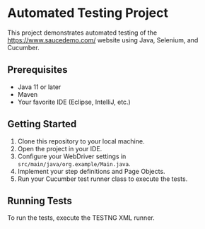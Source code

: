 # Automated Testing Project

This project demonstrates automated testing of the https://www.saucedemo.com/ website using Java, Selenium, and Cucumber.

## Prerequisites

- Java 11 or later
- Maven
- Your favorite IDE (Eclipse, IntelliJ, etc.)

## Getting Started

1. Clone this repository to your local machine.
2. Open the project in your IDE.
3. Configure your WebDriver settings in `src/main/java/org.example/Main.java`.
4. Implement your step definitions and Page Objects.
5. Run your Cucumber test runner class to execute the tests.

## Running Tests

To run the tests, execute the TESTNG XML runner. 

